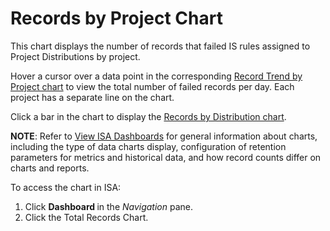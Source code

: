 # Records by Project Chart

This chart displays the number of records that failed IS rules assigned
to Project Distributions by project. 

Hover a cursor over a data point in the corresponding [Record Trend by
Project chart](Record_Trend_by_Project_Chart.htm) to view the total
number of failed records per day. Each project has a separate line on
the chart.

Click a bar in the chart to display the [Records by Distribution
chart](Records_by_Distribution_chart.htm).

<span style="font-weight: bold;">NOTE</span>: Refer to [View ISA
Dashboards](View_ISA_Dashboards.htm) for general information about
charts, including the type of data charts display, configuration of
retention parameters for metrics and historical data, and how record
counts differ on charts and reports.

To access the chart in ISA:

1.  Click <span style="text-indent: -20px;font-weight: bold;">Dashboard
    </span>in the
    <span style="text-indent: -20px;font-style: italic;">Navigation</span>
    pane.
2.  Click the Total Records Chart.
